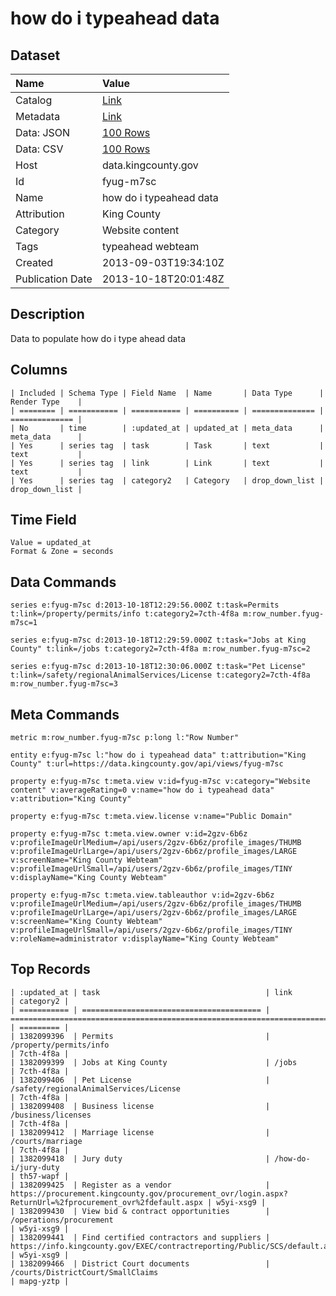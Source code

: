 # how do i typeahead data

## Dataset

| Name | Value |
| :--- | :---- |
| Catalog | [Link](https://catalog.data.gov/dataset/how-do-i-typeahead-data-84bbf) |
| Metadata | [Link](https://data.kingcounty.gov/api/views/fyug-m7sc) |
| Data: JSON | [100 Rows](https://data.kingcounty.gov/api/views/fyug-m7sc/rows.json?max_rows=100) |
| Data: CSV | [100 Rows](https://data.kingcounty.gov/api/views/fyug-m7sc/rows.csv?max_rows=100) |
| Host | data.kingcounty.gov |
| Id | fyug-m7sc |
| Name | how do i typeahead data |
| Attribution | King County |
| Category | Website content |
| Tags | typeahead webteam |
| Created | 2013-09-03T19:34:10Z |
| Publication Date | 2013-10-18T20:01:48Z |

## Description

Data to populate how do i type ahead data

## Columns

```ls
| Included | Schema Type | Field Name  | Name       | Data Type      | Render Type    |
| ======== | =========== | =========== | ========== | ============== | ============== |
| No       | time        | :updated_at | updated_at | meta_data      | meta_data      |
| Yes      | series tag  | task        | Task       | text           | text           |
| Yes      | series tag  | link        | Link       | text           | text           |
| Yes      | series tag  | category2   | Category   | drop_down_list | drop_down_list |
```

## Time Field

```ls
Value = updated_at
Format & Zone = seconds
```

## Data Commands

```ls
series e:fyug-m7sc d:2013-10-18T12:29:56.000Z t:task=Permits t:link=/property/permits/info t:category2=7cth-4f8a m:row_number.fyug-m7sc=1

series e:fyug-m7sc d:2013-10-18T12:29:59.000Z t:task="Jobs at King County" t:link=/jobs t:category2=7cth-4f8a m:row_number.fyug-m7sc=2

series e:fyug-m7sc d:2013-10-18T12:30:06.000Z t:task="Pet License" t:link=/safety/regionalAnimalServices/License t:category2=7cth-4f8a m:row_number.fyug-m7sc=3
```

## Meta Commands

```ls
metric m:row_number.fyug-m7sc p:long l:"Row Number"

entity e:fyug-m7sc l:"how do i typeahead data" t:attribution="King County" t:url=https://data.kingcounty.gov/api/views/fyug-m7sc

property e:fyug-m7sc t:meta.view v:id=fyug-m7sc v:category="Website content" v:averageRating=0 v:name="how do i typeahead data" v:attribution="King County"

property e:fyug-m7sc t:meta.view.license v:name="Public Domain"

property e:fyug-m7sc t:meta.view.owner v:id=2gzv-6b6z v:profileImageUrlMedium=/api/users/2gzv-6b6z/profile_images/THUMB v:profileImageUrlLarge=/api/users/2gzv-6b6z/profile_images/LARGE v:screenName="King County Webteam" v:profileImageUrlSmall=/api/users/2gzv-6b6z/profile_images/TINY v:displayName="King County Webteam"

property e:fyug-m7sc t:meta.view.tableauthor v:id=2gzv-6b6z v:profileImageUrlMedium=/api/users/2gzv-6b6z/profile_images/THUMB v:profileImageUrlLarge=/api/users/2gzv-6b6z/profile_images/LARGE v:screenName="King County Webteam" v:profileImageUrlSmall=/api/users/2gzv-6b6z/profile_images/TINY v:roleName=administrator v:displayName="King County Webteam"
```

## Top Records

```ls
| :updated_at | task                                     | link                                                                                                      | category2 | 
| =========== | ======================================== | ========================================================================================================= | ========= | 
| 1382099396  | Permits                                  | /property/permits/info                                                                                    | 7cth-4f8a | 
| 1382099399  | Jobs at King County                      | /jobs                                                                                                     | 7cth-4f8a | 
| 1382099406  | Pet License                              | /safety/regionalAnimalServices/License                                                                    | 7cth-4f8a | 
| 1382099408  | Business license                         | /business/licenses                                                                                        | 7cth-4f8a | 
| 1382099412  | Marriage license                         | /courts/marriage                                                                                          | 7cth-4f8a | 
| 1382099418  | Jury duty                                | /how-do-i/jury-duty                                                                                       | th57-wapf | 
| 1382099425  | Register as a vendor                     | https://procurement.kingcounty.gov/procurement_ovr/login.aspx?ReturnUrl=%2fprocurement_ovr%2fdefault.aspx | w5yi-xsg9 | 
| 1382099430  | View bid & contract opportunities        | /operations/procurement                                                                                   | w5yi-xsg9 | 
| 1382099441  | Find certified contractors and suppliers | https://info.kingcounty.gov/EXEC/contractreporting/Public/SCS/default.aspx                                | w5yi-xsg9 | 
| 1382099466  | District Court documents                 | /courts/DistrictCourt/SmallClaims                                                                         | mapg-yztp | 
```